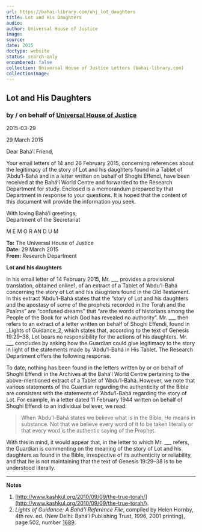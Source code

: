 ```yaml
---
url: https://bahai-library.com/uhj_lot_daughters
title: Lot and His Daughters
audio: 
author: Universal House of Justice
image: 
source: 
date: 2015
doctype: website
status: search-only
encumbered: false
collection: Universal House of Justice Letters (bahai-library.com)
collectionImage: 
---
```



## Lot and His Daughters

### by / on behalf of [Universal House of Justice](https://bahai-library.com/author/Universal+House+of+Justice)

2015-03-29


29 March 2015

Dear Bahá’í Friend,

Your email letters of 14 and 26 February 2015, concerning references about the legitimacy of the story of Lot and his daughters found in a Tablet of ‘Abdu’l-Bahá and in a letter written on behalf of Shoghi Effendi, have been received at the Bahá’í World Centre and forwarded to the Research Department for study. Enclosed is a memorandum prepared by that Department in response to your questions. It is hoped that the content of this document will provide the information you seek.

With loving Bahá’í greetings,  
Department of the Secretariat

M E M O R AN D U M  
  
**To:** The Universal House of Justice  
**Date:** 29 March 2015  
**From:** Research Department

**Lot and his daughters**

In his email letter of 14 February 2015, Mr. ___ provides a provisional translation, obtained online1, of an extract of a Tablet of ‘Abdu’l-Bahá concerning the story of Lot and his daughters found in the Old Testament. In this extract ‘Abdu’l-Bahá states that the “story of Lot and his daughters and the apostasy of some of the prophets recorded in the Torah and the Psalms” are “confused dreams” that “are the words of historians among the People of the Book for which God has revealed no authority”. Mr. ___ then refers to an extract of a letter written on behalf of Shoghi Effendi, found in _Lights of Guidance_2, which states that, according to the text of Genesis 19:29–38, Lot bears no responsibility for the actions of his daughters. Mr. ___ concludes by asking how the Guardian could give legitimacy to the story in light of the statements made by ‘Abdu’l-Bahá in His Tablet. The Research Department offers the following response.

To date, nothing has been found in the letters written by or on behalf of Shoghi Effendi in the Archives at the Bahá’í World Centre pertaining to the above-mentioned extract of a Tablet of ‘Abdu’l-Bahá. However, we note that various statements of the Guardian regarding the authenticity of the Bible are consistent with the statements of ‘Abdu’l-Bahá regarding the story of Lot. For example, in a letter dated 11 February 1944 written on behalf of Shoghi Effendi to an individual believer, we read:

> When ‘Abdu’l-Bahá states we believe what is in the Bible, He means in substance. Not that we believe every word of it to be taken literally or that every word is the authentic saying of the Prophet.

With this in mind, it would appear that, in the letter to which Mr. ___ refers, the Guardian is commenting on the meaning of the story of Lot and his daughters as found in the Bible, irrespective of its authenticity or reliability, and that he is not maintaining that the text of Genesis 19:29–38 is to be understood literally.

* * *

**Notes**

1.  [http://www.kashkul.org/2010/09/09/the-true-torah/](http://www.kashkul.org/2010/09/09/the-true-torah/).
2.  _Lights of Guidance: A Bahá’í Reference File_, compiled by Helen Hornby, 4th rev. ed. (New Delhi: Bahá’í Publishing Trust, 1996, 2001 printing), page 502, number [1689](http://bahai-library.com/hornby_lights_guidance_2&chapter=4#n1689).